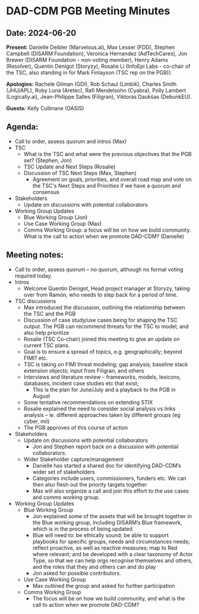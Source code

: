 # DAD-CDM PGB Meeting Minutes

## Date: 2024-06-20

**Present:** Danielle Deibler (Marvelous.ai), Max Lesser (FDD), Stephen Campbell (DISARM Foundation), Veronica Hernandez (AdTechCares), Jon Brewer (DISARM Foundation - non-voting member), Henry Adams (Resolver), Quentin Denigot (Storyzy), Rosalie Li (InfoEpi Labs - co-chair of the TSC, also standing in for Mark Finlayson (TSC rep on the PGB)).

**Apologies:** Rachele Gilman (GDI), Rob Schaul (Limbik), Charles Smith (JHU/APL), Roby Luna (Aretec), Rafi Mendelsohn (Cyabra), Polly Lambert (Logically.ai), Jean-Philippe Salles (Filigran), Viktoras Daukšas (DebunkEU).

**Guests:** Kelly Cullinane (OASIS)



## Agenda:
* Call to order, assess quorum and intros (Max) 
* TSC
  * What is the TSC and what were the previous objectives that the PGB set? (Stephen, Jon) 
  * TSC Update and Next Steps (Rosalie) 
  * Discussion of TSC Next Steps (Max, Stephen) 
    * Agreement on goals, priorities, and overall road map and vote on the TSC's Next Steps and Priorities if we have a quorum and consensus
* Stakeholders
  * Update on discussions with potential collaborators
* Working Group Updates
  * Blue Working Group (Jon)
  * Use Case Working Group (Max)
  * Comms Working Group: a focus will be on how we build community. What is the call to action when we promote DAD-CDM? (Danielle) 

## Meeting notes:
* Call to order, assess quorum – no quorum, although no formal voting required today.
* Intros 
  * Welcome Quentin Denigot, Head project manager at Storyzy, taking over from Ramón, who needs to step back for a period of time.
* TSC discussions
  * Max introduced the discussion, outlining the relationship between the TSC and the PGB
  * Discussion of case study/use cases being for shaping the TSC output.  The PGB can recommend threats for the TSC to model; and also help prioritize
  * Rosalie (TSC Co-chair) joined this meeting to give an update on current TSC plans. 
  * Goal is to ensure a spread of topics, e.g. geographically; beyond FIMI? etc.
  * TSC is taking on FIMI threat modeling; gap analysis; baseline stack extension objects; input from Filigran, and others
  * Interviews and literature review – frameworks, models, lexicons, databases, incident case studies etc that exist;
    * This is the plan for June/July and a playback to the PGB in August
  * Some tentative recommendations on extending STIX
  * Rosalie explained the need to consider social analysis vs links analysis – ie. different approaches taken by different groups (eg cyber, mil)
  * The PGB approves of this course of action 
* Stakeholders
  * Update on discussions with potential collaborators
    * Jon and Stephen report back on a discussion with potential collaborators. 
  * Wider Stakeholder capture/management
    * Danielle has started a shared doc for identifying DAD-CDM’s wider set of stakeholders
    * Categories include users, commissioners, funders etc.  We can then also flesh out the priority targets together
    * Max will also organize a call and join this effort to the use cases and comms working group.
* Working Group Updates
  * Blue Working Group
    * Jon explained some of the assets that will be brought together in the Blue working group, including DISARM’s Blue framework, which is in the process of being updated
    * Blue will need to: be ethically sound; be able to support playbooks for specific groups, needs and circumstances needs; reflect proactive, as well as reactive measures; map to Red where relevant; and be developed with a clear taxonomy of Actor Type, so that we can help orgs recognise themselves and others, and the roles that they and others can and do play
    * Jon asked for possible contributors.
  * Use Case Working Group
    * Max outlined the group and asked for further participation 
  * Comms Working Group
    * The focus will be on how we build community, and what is the call to action when we promote DAD-CDM?

